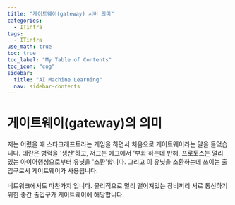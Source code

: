 ```yaml
---
title: "게이트웨이(gateway) 서버 의미" 
categories:
  - ITinfra
tags:
  - ITinfra
use_math: true
toc: true
toc_label: "My Table of Contents"
toc_icon: "cog"
sidebar:
  title: "AI Machine Learning"
  nav: sidebar-contents
---
```



# 게이트웨이(gateway)의 의미

저는 어렸을 때 스타크래프트라는 게임을 하면서 처음으로 게이트웨이라는 말을 들었습니다.
테란은 병력을 '생산'하고, 저그는 에그에서 '부화'하는데 반해, 
프로토스는 멀리 있는 아이어행성으로부터 유닛을 '소환'합니다. 
그리고 이 유닛을 소환하는데 쓰이는 출입구로서 게이트웨이가 사용됩니다. 
<br />

네트워크에서도 마찬가지 입니다. 
물리적으로 멀리 떨어져있는 장비끼리 서로 통신하기 위한 중간 출입구가 게이트웨이에 해당합니다. 

